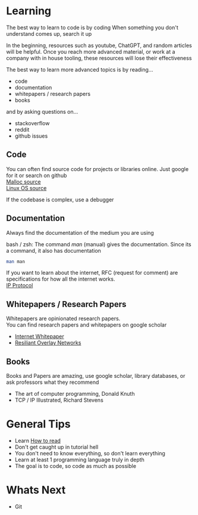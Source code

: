 # Learning
The best way to learn to code is by coding
When something you don't understand comes up, search it up

In the beginning, resources such as youtube, ChatGPT, and random articles will be helpful. 
Once you reach more advanced material, or work at a company with in house tooling, these resources will lose their effectiveness

The best way to learn more advanced topics is by reading...
* code
* documentation
* whitepapers / research papers
* books

and by asking questions on...
* stackoverflow
* reddit
* github issues

## Code
You can often find source code for projects or libraries online. Just google for it or search on github  
[Malloc source](https://codebrowser.dev/glibc/glibc/malloc/malloc.c.html)  
[Linux OS source](https://github.com/torvalds/linux)

If the codebase is complex, use a debugger

## Documentation
Always find the documentation of the medium you are using  

bash / zsh: The command *man* (manual) gives the documentation. Since its a command, it also has documentation
```bash
man man
```

If you want to learn about the internet, RFC (request for comment) are specifications for how all the internet works.   
[IP Protocol](https://datatracker.ietf.org/doc/html/rfc791)

## Whitepapers / Research Papers
Whitepapers are opinionated research papers.  
You can find research papers and whitepapers on google scholar
* [Internet Whitepaper](https://web.stanford.edu/class/msande91si/www-spr04/readings/week1/InternetWhitepaper.htm)
* [Resiliant Overlay Networks](https://dl.acm.org/doi/abs/10.1145/502034.502048?casa_token=6IdQD6H1RKkAAAAA:N6-bkSvra14Fiq0WGZDyL5JBdtMD0rqyc9NMW3dSVjMLZJmuO-13JXdOLxppFsbJUtRchHM4SijB)

## Books 
Books and Papers are amazing, use google scholar, library databases, or ask professors what they recommend 
* The art of computer programming, Donald Knuth
* TCP / IP Illustrated, Richard Stevens

# General Tips
* Learn [How to read](https://youtu.be/nqYmmZKY4sA?si=WmU-UNg3AoG5vD2e)
* Don't get caught up in tutorial hell
* You don't need to know everything, so don't learn everything
* Learn at least 1 programming language truly in depth
* The goal is to code, so code as much as possible

# Whats Next
* Git